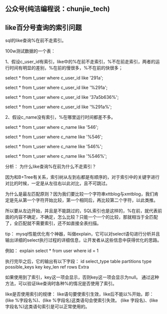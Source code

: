 ## 公众号(纯洁编程说：chunjie_tech)

## like百分号查询的索引问题

sql的like查询%在前不走索引。

100w测试数据的一个表：

1、假设c_user_id有索引，like中的%在前不走索引，%不在前走索引，两者的运行时间有明显的差别，%在前的慢很多，%不在前的快很多；

select * from t_user where c_user_id like '291a';

select * from t_user where c_user_id like '%291a';

select * from t_user where c_user_id like '37a5b636%';

select * from t_user where c_user_id like '%291a%';

2、假设c_name没有索引，%在哪里运行时间都差不多。

select * from t_user where c_name like '546';

select * from t_user where c_name like '%546';

select * from t_user where c_name like '546%';

select * from t_user where c_name like '%546%';

分析：
为什么like查询%在前为什么不走索引？

因为和B+Tree有关系，索引树从左到右都是有顺序的，对于索引中的关键字进行对比的时候，一定是从左往右以此对比，且不可跳过。

为什么是最左匹配原则？因为我们要比较一个字符串xttblog与xmtblog，我们肯定是先从第一个字符开始比较，第一个相同后，再比较第二个字符，以此类推。

所以要从左边开始，并且是不能跳过的，SQL索引也是这样的，%在前，就代表前面的内容不确定，不确定，怎么比较？只能一个一个的比较，那就相当于全匹配了，全匹配就不需要索引，还不如直接全表扫描。

tip：
mysql性能优化有个神器，叫做explain，它可以对select语句进行分析并且输出详细的select执行过程的详细信息，让开发者从这些信息中获得优化的思路。

例如：
explain select * from user where id = 1

执行完毕之后，它的输出有以下字段：
id
select_type
table
partitions
type
possible_keys
key
key_len
ref
rows
Extra

如果使用到了索引，key这一项会显示，否则key这一项会显示为null。
通过这种方法，可以验证like查询时各种%的情况是否使用了索引。

like是否使用索引的规律：
like语句要使索引生效，like后不能以%开始，即：
(like %字段名%)、(like %字段名)这类语句会使索引失效。
(like 字段名)、(like 字段名%)这类语句索引是可以正常使用的。